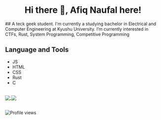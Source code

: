 <!--
**k3nopa/k3nopa** is a ✨ _special_ ✨ repository because its `README.md` (this file) appears on your GitHub profile.

Here are some ideas to get you started:

- 🔭 I’m currently working on ...
- 🌱 I’m currently learning ...
- 👯 I’m looking to collaborate on ...
- 🤔 I’m looking for help with ...
- 💬 Ask me about ...
- 📫 How to reach me: ...
- 😄 Pronouns: ...
- ⚡ Fun fact: ...
-->

<h1 align="center">Hi there 👋, Afiq Naufal here!</h1>

</hr>
## A teck geek student.
I'm currently a studying bachelor in Electrical and Computer Engineering at Kyushu University.
I’m currently interested in CTFs, Rust, System Programming, Competitive Programming 

## Language and Tools
* JS
* HTML
* CSS
* Rust
* C 

</br>

<!-- [<img src='https://cdn.jsdelivr.net/npm/simple-icons@3.0.1/icons/github.svg' alt='github' height='40'>](https://github.com/k3nopa)   -->
<!-- [<img src='https://cdn.jsdelivr.net/npm/simple-icons@3.0.1/icons/linkedin.svg' alt='linkedin' height='40'>](https://www.linkedin.com/in/afiq-naufal-740134159/)   -->

<a href="">
  <img align="center" src="https://github-readme-stats.vercel.app/api/top-langs/?username=k3nopa&theme=dracula" />
</a>
<a href="">
  <img align="center" src="https://github-readme-stats.vercel.app/api?username=k3nopa&show_icons=true&theme=dracula" />
</a> 

</br>
</br>

![Profile views](https://gpvc.arturio.dev/k3nopa)  
